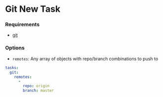 # Git New Task

### Requirements
* [git](http://git-scm.com)

### Options
* `remotes`: Any array of objects with repo/branch combinations to push to

```yaml
tasks:
  git:
    remotes:
      -
        repo: origin
        branch: master
```
